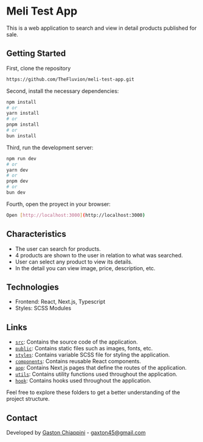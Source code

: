 # Meli Test App
This is a web application to search and view in detail products published for sale.

## Getting Started
First, clone the repository
```bash
https://github.com/TheFluvion/meli-test-app.git
```

Second, install the necessary dependencies:
```bash
npm install
# or
yarn install
# or
pnpm install
# or
bun install
```

Third, run the development server:
```bash
npm run dev
# or
yarn dev
# or
pnpm dev
# or
bun dev
```

Fourth, open the proyect in your browser:
```bash
Open [http://localhost:3000](http://localhost:3000)
```

## Characteristics
- The user can search for products.
- 4 products are shown to the user in relation to what was searched.
- User can select any product to view its details.
- In the detail you can view image, price, description, etc.

## Technologies
- Frontend: React, Next.js, Typescript
- Styles: SCSS Modules

## Links

- [`src`](src): Contains the source code of the application.
- [`public`](public): Contains static files such as images, fonts, etc.
- [`styles`](src/styles/_variables.scss): Contains variable SCSS file for styling the application.
- [`components`](src/components/): Contains reusable React components.
- [`app`](src/app/): Contains Next.js pages that define the routes of the application.
- [`utils`](src/helpers/): Contains utility functions used throughout the application.
- [`hook`](src/hooks/): Contains hooks used throughout the application.

Feel free to explore these folders to get a better understanding of the project structure.

## Contact
Developed by [Gaston Chiappini](https://github.com/TheFluvion) - [gaxton45@gmail.com](mailto:gaxton45@gmail.com)
